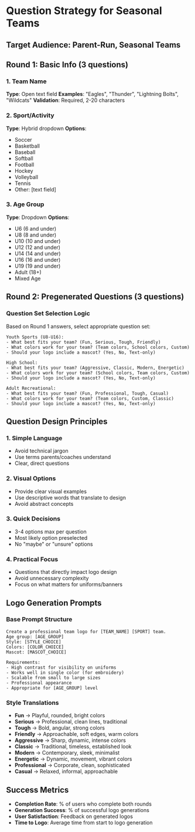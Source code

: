 # Question Strategy for Seasonal Teams

## Target Audience: Parent-Run, Seasonal Teams

## Round 1: Basic Info (3 questions)

### 1. Team Name
**Type**: Open text field
**Examples**: "Eagles", "Thunder", "Lightning Bolts", "Wildcats"
**Validation**: Required, 2-20 characters

### 2. Sport/Activity
**Type**: Hybrid dropdown
**Options**:
- Soccer
- Basketball
- Baseball
- Softball
- Football
- Hockey
- Volleyball
- Tennis
- Other: [text field]

### 3. Age Group
**Type**: Dropdown
**Options**:
- U6 (6 and under)
- U8 (8 and under)
- U10 (10 and under)
- U12 (12 and under)
- U14 (14 and under)
- U16 (16 and under)
- U19 (19 and under)
- Adult (18+)
- Mixed Age

## Round 2: Pregenerated Questions (3 questions)

### Question Set Selection Logic
Based on Round 1 answers, select appropriate question set:

```
Youth Sports (U8-U16):
- What best fits your team? (Fun, Serious, Tough, Friendly)
- What colors work for your team? (Team colors, School colors, Custom)
- Should your logo include a mascot? (Yes, No, Text-only)

High School:
- What best fits your team? (Aggressive, Classic, Modern, Energetic)
- What colors work for your team? (School colors, Team colors, Custom)
- Should your logo include a mascot? (Yes, No, Text-only)

Adult Recreational:
- What best fits your team? (Fun, Professional, Tough, Casual)
- What colors work for your team? (Team colors, Custom, Classic)
- Should your logo include a mascot? (Yes, No, Text-only)
```

## Question Design Principles

### 1. Simple Language
- Avoid technical jargon
- Use terms parents/coaches understand
- Clear, direct questions

### 2. Visual Options
- Provide clear visual examples
- Use descriptive words that translate to design
- Avoid abstract concepts

### 3. Quick Decisions
- 3-4 options max per question
- Most likely option preselected
- No "maybe" or "unsure" options

### 4. Practical Focus
- Questions that directly impact logo design
- Avoid unnecessary complexity
- Focus on what matters for uniforms/banners

## Logo Generation Prompts

### Base Prompt Structure
```
Create a professional team logo for [TEAM_NAME] [SPORT] team.
Age group: [AGE_GROUP]
Style: [STYLE_CHOICE]
Colors: [COLOR_CHOICE]
Mascot: [MASCOT_CHOICE]

Requirements:
- High contrast for visibility on uniforms
- Works well in single color (for embroidery)
- Scalable from small to large sizes
- Professional appearance
- Appropriate for [AGE_GROUP] level
```

### Style Translations
- **Fun** → Playful, rounded, bright colors
- **Serious** → Professional, clean lines, traditional
- **Tough** → Bold, angular, strong colors
- **Friendly** → Approachable, soft edges, warm colors
- **Aggressive** → Sharp, dynamic, intense colors
- **Classic** → Traditional, timeless, established look
- **Modern** → Contemporary, sleek, minimalist
- **Energetic** → Dynamic, movement, vibrant colors
- **Professional** → Corporate, clean, sophisticated
- **Casual** → Relaxed, informal, approachable

## Success Metrics
- **Completion Rate**: % of users who complete both rounds
- **Generation Success**: % of successful logo generations
- **User Satisfaction**: Feedback on generated logos
- **Time to Logo**: Average time from start to logo generation

